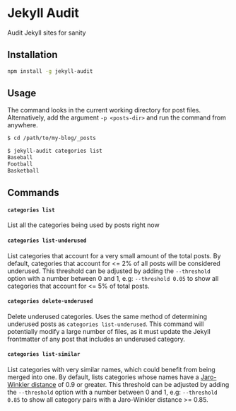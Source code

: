 # Jekyll Audit

Audit Jekyll sites for sanity

## Installation

```bash
npm install -g jekyll-audit
```

## Usage

The command looks in the current working directory for post files. Alternatively, add the argument `-p <posts-dir>` and run the command from anywhere.

```bash
$ cd /path/to/my-blog/_posts

$ jekyll-audit categories list
Baseball
Football
Basketball
```

## Commands

#### `categories list`

List all the categories being used by posts right now

#### `categories list-underused`

List categories that account for a very small amount of the total posts. By default, categories that account for <= 2% of all posts will be considered underused. This threshold can be adjusted by adding the `--threshold` option with a number between 0 and 1, e.g: `--threshold 0.05` to show all categories that account for <= 5% of total posts.

#### `categories delete-underused`

Delete underused categories. Uses the same method of determining underused posts as `categories list-underused`. This command will potentially modify a large number of files, as it must update the Jekyll frontmatter of any post that includes an underused category.

#### `categories list-similar`

List categories with very similar names, which could benefit from being merged into one. By default, lists categories whose names have a [Jaro-Winkler distance](https://en.wikipedia.org/wiki/Jaro%E2%80%93Winkler_distance) of 0.9 or greater. This threshold can be adjusted by adding the `--threshold` option with a number between 0 and 1, e.g: `--threshold 0.85` to show all category pairs with a Jaro-Winkler distance >= 0.85.
